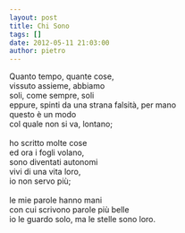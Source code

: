 ```yaml
---
layout: post
title: Chi Sono
tags: []
date: 2012-05-11 21:03:00
author: pietro
---
```

Quanto tempo, quante cose,<br/>vissuto assieme, abbiamo<br/>soli, come sempre, soli<br/>eppure, spinti da una strana falsità, per mano<br/>questo è un modo<br/>col quale non si va, lontano;<br/><br/>ho scritto molte cose<br/>ed ora i fogli volano,<br/>sono diventati autonomi<br/>vivi di una vita loro,<br/>io non servo più;<br/><br/>le mie parole hanno mani<br/>con cui scrivono parole più belle<br/>io le guardo solo, ma le stelle sono loro.
